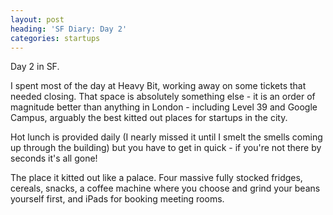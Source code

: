 ```yaml
---
layout: post
heading: 'SF Diary: Day 2'
categories: startups
---
```


Day 2 in SF.

I spent most of the day at Heavy Bit, working away on some tickets that needed closing. That space is absolutely something else - it is an order of magnitude better than anything in London - including Level 39 and Google Campus, arguably the best kitted out places for startups in the city.

Hot lunch is provided daily (I nearly missed it until I smelt the smells coming up through the building) but you have to get in quick - if you're not there by seconds it's all gone!

The place it kitted out like a palace. Four massive fully stocked fridges, cereals, snacks, a coffee machine where you choose and grind your beans yourself first, and iPads for booking meeting rooms.

<!-- Replace missing image from http://media.chris-alexander.co.uk/wp-content/uploads/2013/07/IMG_20130722_185125.jpg -->
